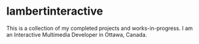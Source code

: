 # lambertinteractive
This is a collection of my completed projects and works-in-progress. I am an Interactive Multimedia Developer in Ottawa, Canada.
